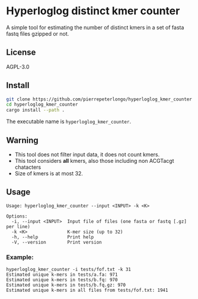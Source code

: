 # Hyperloglog distinct kmer counter
A simple tool for estimating the number of distinct kmers in a set of fasta fastq files gzipped or not. 

## License 
AGPL-3.0

## Install
```bash
git clone https://github.com/pierrepeterlongo/hyperloglog_kmer_counter
cd hyperloglog_kmer_counter 
cargo install --path .  
```

The executable name is `hyperloglog_kmer_counter`.

## Warning
- This tool does not filter input data, it does not count kmers.
- This tool considers **all** kmers, also those including non ACGTacgt chatacters
- Size of kmers is at most 32.

## Usage
```
Usage: hyperloglog_kmer_counter --input <INPUT> -k <K>

Options:
  -i, --input <INPUT>  Input file of files (one fasta or fastq [.gz] per line)
  -k <K>               K-mer size (up to 32)
  -h, --help           Print help
  -V, --version        Print version
```

### Example:
```
hyperloglog_kmer_counter -i tests/fof.txt -k 31
Estimated unique k-mers in tests/a.fa: 971
Estimated unique k-mers in tests/b.fq: 970
Estimated unique k-mers in tests/b.fq.gz: 970
Estimated unique k-mers in all files from tests/fof.txt: 1941
```

